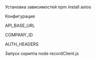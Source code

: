 Установка зависимостей
npm install axios

Конфигурация

API_BASE_URL

COMPANY_ID

AUTH_HEADERS


Запуск скрипта
node recordClient.js



